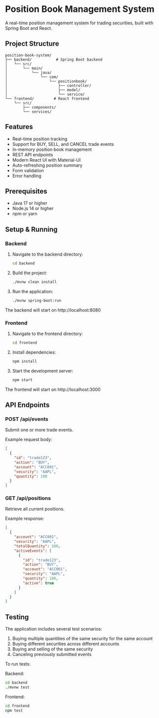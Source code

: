 # Position Book Management System

A real-time position management system for trading securities, built with Spring Boot and React.

## Project Structure

```
position-book-system/
├── backend/           # Spring Boot backend
│   └── src/
│       └── main/
│           └── java/
│               └── com/
│                   └── positionbook/
│                       ├── controller/
│                       ├── model/
│                       └── service/
└── frontend/         # React frontend
    └── src/
        ├── components/
        └── services/
```

## Features

- Real-time position tracking
- Support for BUY, SELL, and CANCEL trade events
- In-memory position book management
- REST API endpoints
- Modern React UI with Material-UI
- Auto-refreshing position summary
- Form validation
- Error handling

## Prerequisites

- Java 17 or higher
- Node.js 14 or higher
- npm or yarn

## Setup & Running

### Backend

1. Navigate to the backend directory:
   ```bash
   cd backend
   ```

2. Build the project:
   ```bash
   ./mvnw clean install
   ```

3. Run the application:
   ```bash
   ./mvnw spring-boot:run
   ```

The backend will start on http://localhost:8080

### Frontend

1. Navigate to the frontend directory:
   ```bash
   cd frontend
   ```

2. Install dependencies:
   ```bash
   npm install
   ```

3. Start the development server:
   ```bash
   npm start
   ```

The frontend will start on http://localhost:3000

## API Endpoints

### POST /api/events
Submit one or more trade events.

Example request body:
```json
[
  {
    "id": "trade123",
    "action": "BUY",
    "account": "ACC001",
    "security": "AAPL",
    "quantity": 100
  }
]
```

### GET /api/positions
Retrieve all current positions.

Example response:
```json
[
  {
    "account": "ACC001",
    "security": "AAPL",
    "totalQuantity": 100,
    "activeEvents": [
      {
        "id": "trade123",
        "action": "BUY",
        "account": "ACC001",
        "security": "AAPL",
        "quantity": 100,
        "active": true
      }
    ]
  }
]
```

## Testing

The application includes several test scenarios:

1. Buying multiple quantities of the same security for the same account
2. Buying different securities across different accounts
3. Buying and selling of the same security
4. Canceling previously submitted events

To run tests:

Backend:
```bash
cd backend
./mvnw test
```

Frontend:
```bash
cd frontend
npm test
``` 
